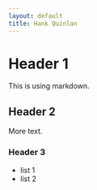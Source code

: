 ```yaml
---
layout: default
title: Hank Quinlan
---
```

# Header 1
This is using markdown.
## Header 2
More text.
### Header 3
* list 1
* list 2